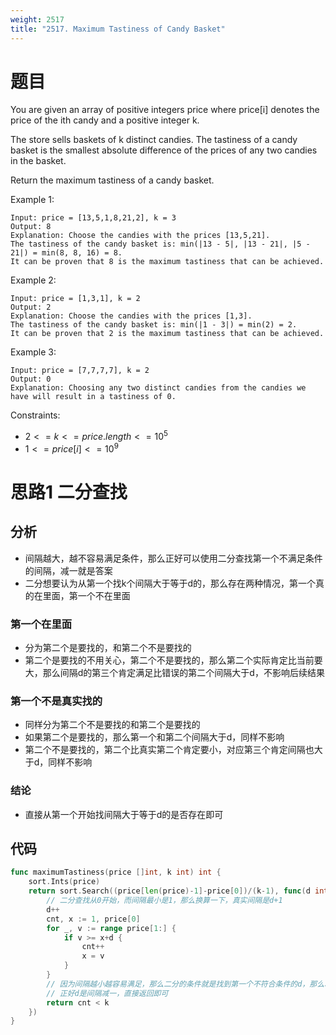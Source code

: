 ```yaml
---
weight: 2517
title: "2517. Maximum Tastiness of Candy Basket"
---
```


# 题目

You are given an array of positive integers price where price[i] denotes the price of the ith candy and a positive integer k.

The store sells baskets of k distinct candies. The tastiness of a candy basket is the smallest absolute difference of the prices of any two candies in the basket.

Return the maximum tastiness of a candy basket.

Example 1:

```
Input: price = [13,5,1,8,21,2], k = 3
Output: 8
Explanation: Choose the candies with the prices [13,5,21].
The tastiness of the candy basket is: min(|13 - 5|, |13 - 21|, |5 - 21|) = min(8, 8, 16) = 8.
It can be proven that 8 is the maximum tastiness that can be achieved.
```

Example 2:

```
Input: price = [1,3,1], k = 2
Output: 2
Explanation: Choose the candies with the prices [1,3].
The tastiness of the candy basket is: min(|1 - 3|) = min(2) = 2.
It can be proven that 2 is the maximum tastiness that can be achieved.
```

Example 3:

```
Input: price = [7,7,7,7], k = 2
Output: 0
Explanation: Choosing any two distinct candies from the candies we have will result in a tastiness of 0.
```

Constraints:

- $2 <= k <= price.length <= 10^5$
- $1 <= price[i] <= 10^9$

# 思路1 二分查找

## 分析

- 间隔越大，越不容易满足条件，那么正好可以使用二分查找第一个不满足条件的间隔，减一就是答案
- 二分想要认为从第一个找k个间隔大于等于d的，那么存在两种情况，第一个真的在里面，第一个不在里面

### 第一个在里面

- 分为第二个是要找的，和第二个不是要找的
- 第二个是要找的不用关心，第二个不是要找的，那么第二个实际肯定比当前要大，那么间隔d的第三个肯定满足比错误的第二个间隔大于d，不影响后续结果

### 第一个不是真实找的

- 同样分为第二个不是要找的和第二个是要找的
- 如果第二个是要找的，那么第一个和第二个间隔大于d，同样不影响
- 第二个不是要找的，第二个比真实第二个肯定要小，对应第三个肯定间隔也大于d，同样不影响

### 结论

- 直接从第一个开始找间隔大于等于d的是否存在即可

## 代码

```go
func maximumTastiness(price []int, k int) int {
	sort.Ints(price)
	return sort.Search((price[len(price)-1]-price[0])/(k-1), func(d int) bool {
		// 二分查找从0开始，而间隔最小是1，那么换算一下，真实间隔是d+1
		d++
		cnt, x := 1, price[0]
		for _, v := range price[1:] {
			if v >= x+d {
				cnt++
				x = v
			}
		}
		// 因为间隔越小越容易满足，那么二分的条件就是找到第一个不符合条件的d，那么减一就是要求的最大值
		// 正好d是间隔减一，直接返回即可
		return cnt < k
	})
}
```
